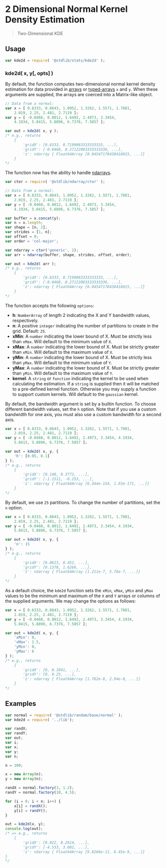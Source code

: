 <!--

@license Apache-2.0

Copyright (c) 2018 The Stdlib Authors.

Licensed under the Apache License, Version 2.0 (the "License");
you may not use this file except in compliance with the License.
You may obtain a copy of the License at

   http://www.apache.org/licenses/LICENSE-2.0

Unless required by applicable law or agreed to in writing, software
distributed under the License is distributed on an "AS IS" BASIS,
WITHOUT WARRANTIES OR CONDITIONS OF ANY KIND, either express or implied.
See the License for the specific language governing permissions and
limitations under the License.

-->

# 2 Dimensional Normal Kernel Density Estimation

> Two-Dimensional KDE

<section class="usage">

## Usage

```javascript
var kde2d = require( '@stdlib/stats/kde2d' );
```

### kde2d( x, y\[, opts] )

By default, the function computes two-dimensional normal kernel density estimation for data provided in [arrays][mdn-array] or [typed-arrays][mdn-typed-array] `x` and `y`. When these arguments are supplied, the arrays are coerced into a Matrix-like object.

```javascript
// Data from a normal:
var x = [ 0.6333, 0.8643, 1.0952, 1.3262, 1.5571, 1.7881,
    2.019, 2.25, 2.481, 2.7119 ];
var y = [ -0.0468, 0.8012, 1.6492, 2.4973, 3.3454,
    4.1934, 5.0415, 5.8896, 6.7376, 7.5857 ];

var out = kde2d( x, y );
/* e.g., returns
    {
        'gridX': [0.6333, 0.7199083333333333, ...],
        'gridY': [-0.0468, 0.27122083333333336, ...],
        'z': ndarray { Float64Array [0.04547178438418015, ...]}
    }
*/
```

The function now has the ability to handle [ndarrays][nd-array]. 

```javascript
var ctor = require( '@stdlib/ndarray/ctor' );

// Data from a normal:
var x = [ 0.6333, 0.8643, 1.0952, 1.3262, 1.5571, 1.7881,
    2.019, 2.25, 2.481, 2.7119 ];
var y = [ -0.0468, 0.8012, 1.6492, 2.4973, 3.3454,
    4.1934, 5.0415, 5.8896, 6.7376, 7.5857 ];

var buffer = x.concat(y);
var n = x.length;
var shape = [n, 2];
var strides = [1, n];
var offset = 0;
var order = 'col-major';

var ndarray = ctor('generic', 2);
var arr = ndarray(buffer, shape, strides, offset, order);

var out = kde2d( arr );
/* e.g., returns
    {
        'gridX': [0.6333, 0.7199083333333333, ...],
        'gridY': [-0.0468, 0.27122083333333336, ...],
        'z': ndarray { Float64Array [0.04547178438418015, ...]}
    }
*/
```

The function accepts the following `options`:

-   **h**: `NumberArray` of length 2 indicating the X and Y bandwidth values, respectively.
-   **n**: A positive `integer` indicating the number of partitions to create in the grid. Default: `25`.
-   **xMin**: A `number` indicating the lower bound of X. Must be strictly less than `xMax`. Will default to the minimum value of `X`.
-   **xMax**: A `number` indicating the lower bound of X. Must be strictly greater than `xMin`. Will default to the maximum value of `X`.
-   **yMin**: A `number` indicating the lower bound of X. Must be strictly less than `yMax`. Will default to the minimum value of `Y`.
-   **yMax**: A `number` indicating the lower bound of X. Must be strictly greater than `yMin`. Will default to the maximum value of `Y`.
-   **kernel**: A `string` or `function` indicating the kernel to be used when calculating the estimation. If a `string` is supplied then it will be matched to a pre-defined kernel function. Otherwise you may supply a function to support custom kernels. Will default to the `gaussian` kernel. 

By default, the bandwidth argument is set by a builtin function. To choose different bandwidth values, set the `h` option. Note that if you use a custom bandwidth for one axis, you must also use a custom bandwidth for a second axis.

```javascript
var x = [ 0.6333, 0.8643, 1.0952, 1.3262, 1.5571, 1.7881,
    2.019, 2.25, 2.481, 2.7119 ];
var y = [ -0.0468, 0.8012, 1.6492, 2.4973, 3.3454, 4.1934,
    5.0415, 5.8896, 6.7376, 7.5857 ];

var out = kde2d( x, y, {
    'h': [0.05, 0.1]
} );
/* e.g., returns
    {
        'gridX': [0.148, 0.3772, ...],
        'gridY': [-1.1511, -0.253, ...],
        'z': ndarray { Float64Array [6.344e-154, 1.93e-171, ...]}
    }
*/
```

By default, we use `25` partitions. To change the number of partitions, set the `n` option.

```javascript
var x = [ 0.6333, 0.8643, 1.0952, 1.3262, 1.5571, 1.7881,
    2.019, 2.25, 2.481, 2.7119 ];
var y = [ -0.0468, 0.8012, 1.6492, 2.4973, 3.3454, 4.1934,
    5.0415, 5.8896, 6.7376, 7.5857 ];

var out = kde2d( x, y, {
    'n': 15
} );
/* e.g., returns
    {
        'gridX': [0.0623, 0.452, ...],
        'gridY': [0.1378, 1.6266, ...],
        'z': ndarray { Float64Array [1.211e-7, 5.76e-7, ...]}
    }
*/
```

As a default choice, the `kde2d` function sets the `xMin`, `xMax`, `yMin` and `yMax` values to be the minimum and maximum of the `X` and `Y` arrays or columns of the supplied arguments. We may change the options as follows:

```javascript
var x = [ 0.6333, 0.8643, 1.0952, 1.3262, 1.5571, 1.7881,
    2.019, 2.25, 2.481, 2.7119 ];
var y = [ -0.0468, 0.8012, 1.6492, 2.4973, 3.3454, 4.1934,
    5.0415, 5.8896, 6.7376, 7.5857 ];

var out = kde2d( x, y, {
    'xMin': 0,
    'xMax': 2.5,
    'yMin': 0,
    'yMax': 6
} );
/* e.g., returns
    {
        'gridX': [0, 0.1041, ...],
        'gridY': [0, 0.25, ...],
        'z': ndarray { Float64Array [1.762e-8, 2.94e-8, ...]}
    }
*/
```

</section>

<!-- /.usage -->

<section class="examples">

## Examples

<!-- eslint no-undef: "error" -->

```javascript
var normal = require( '@stdlib/random/base/normal' );
var kde2d = require( '../lib');

var randX;
var randY;
var out;
var i;
var x;
var y;
var n;

n = 100;

x = new Array(n);
y = new Array(n);

randX = normal.factory(3, 1.2);
randY = normal.factory(10, 4.5);

for (i = 0; i < n; i++) {
    x[i] = randX();
    y[i] = randY();
}

out = kde2d(x, y);
console.log(out);
/* => e.g., returns
    {
        'gridX': [0.022, 0.2614, ...],
        'gridY': [-4.533, 3.602, ...],
        'z': ndarray { Float64Array [9.8266e-11, 6.45e-9, ...]}
}
*/
```

</section>

<!-- /.examples -->

<section class="links">

[mdn-array]: https://developer.mozilla.org/en-US/docs/Web/JavaScript/Reference/Global_Objects/Array

[mdn-typed-array]: https://developer.mozilla.org/en-US/docs/Web/JavaScript/Typed_arrays

[nd-array]: https://github.com/stdlib-js/stdlib/blob/develop/lib/node_modules/@stdlib/ndarray/ctor/README.md

</section>

<!-- /.links -->
